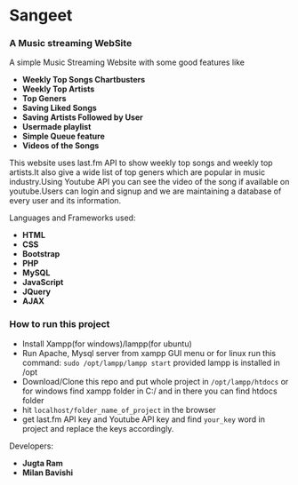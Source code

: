 # Sangeet
### A Music streaming WebSite

A simple Music Streaming Website with some good features like 
* **Weekly Top Songs Chartbusters**
* **Weekly Top Artists**
* **Top Geners**
* **Saving Liked Songs**
* **Saving Artists Followed by User**
* **Usermade playlist**
* **Simple Queue feature**
* **Videos of the Songs**

This website uses last.fm API to show weekly top songs and weekly top artists.It also give a wide list of top geners which are popular in music industry.Using Youtube API you can see the video of the song if available on youtube.Users can login and signup and we are maintaining a database of every user and its information.

Languages and Frameworks used:
* **HTML**
* **CSS**
* **Bootstrap**
* **PHP**
* **MySQL**
* **JavaScript**
* **JQuery**
* **AJAX**

### How to run this project
* Install Xampp(for windows)/lampp(for ubuntu) 
* Run Apache, Mysql server from xampp GUI menu or for linux run this command: `sudo /opt/lampp/lampp start` provided lampp is installed in /opt
* Download/Clone this repo and put whole project in `/opt/lampp/htdocs` or for windows find xampp folder in C:/ and in there you can find htdocs folder
* hit `localhost/folder_name_of_project` in the browser
* get last.fm API key and Youtube API key and find `your_key` word in project and replace the keys accordingly.

Developers:
* **Jugta Ram**
* **Milan Bavishi**

